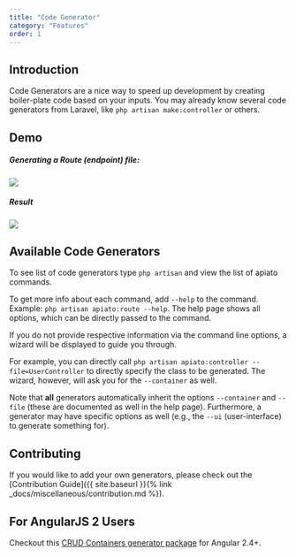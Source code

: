 ```yaml
---
title: "Code Generator"
category: "Features"
order: 1
---
```


## Introduction

Code Generators are a nice way to speed up development by creating boiler-plate code based on your inputs. You may 
already know several code generators from Laravel, like `php artisan make:controller` or others.


## Demo

##### Generating a Route (endpoint) file:

![](https://s1.postimg.org/wob3ntyhr/Screen_Shot_2017-08-07_at_3.07.35_PM.png)

##### Result 
 
![](https://s1.postimg.org/owudp9ucf/Screen_Shot_2017-08-07_at_3.10.02_PM.png)

## Available Code Generators

To see list of code generators type `php artisan` and view the list of apiato commands.

To get more info about each command, add `--help` to the command. Example: `php artisan apiato:route --help`. The help page shows all options, which can be directly passed to the command.

If you do not provide respective information via the command line options, a wizard will be displayed to guide you through.

For example, you can directly call `php artisan apiato:controller --file=UserController` to directly specify the class
to be generated. The wizard, however, will ask you for the `--container` as well.

Note that **all** generators automatically inherit the options `--container` and `--file` (these are documented
as well in the help page). Furthermore, a generator may have specific options as well (e.g., the `--ui` (user-interface) 
to generate something for).


## Contributing

If you would like to add your own generators, please check out the [Contribution Guide]({{ site.baseurl }}{% link _docs/miscellaneous/contribution.md %}).

## For AngularJS 2 Users

Checkout this [CRUD Containers generator package](https://github.com/llstarscreamll/Crud) for Angular 2.4+.
 
 
